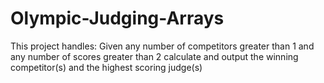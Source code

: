 # Olympic-Judging-Arrays
This project handles:  Given any number of competitors greater than 1 and any number of scores greater than 2 calculate and output the winning competitor(s) and the highest scoring judge(s) 

